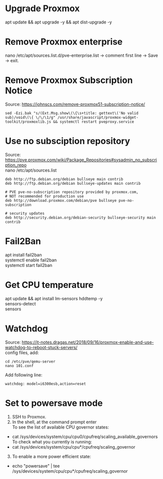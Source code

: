 # Upgrade Proxmox
apt update && apt upgrade -y && apt dist-upgrade -y

# Remove Proxmox enterprise
nano /etc/apt/sources.list.d/pve-enterprise.list
-> comment first line -> Save -> exit.

# Remove Proxmox Subscription Notice
Source: https://johnscs.com/remove-proxmox51-subscription-notice/
```
sed -Ezi.bak "s/(Ext.Msg.show\(\{\s+title: gettext\('No valid sub)/void\(\{ \/\/\1/g" /usr/share/javascript/proxmox-widget-toolkit/proxmoxlib.js && systemctl restart pveproxy.service
```

# Use no subsciption repository
Source: https://pve.proxmox.com/wiki/Package_Repositories#sysadmin_no_subscription_repo \
nano /etc/apt/sources.list
```
deb http://ftp.debian.org/debian bullseye main contrib
deb http://ftp.debian.org/debian bullseye-updates main contrib

# PVE pve-no-subscription repository provided by proxmox.com,
# NOT recommended for production use
deb http://download.proxmox.com/debian/pve bullseye pve-no-subscription

# security updates
deb http://security.debian.org/debian-security bullseye-security main contrib
```

# Fail2Ban
apt install fail2ban<br>
systemctl enable fail2ban<br>
systemctl start fail2ban

# Get CPU temperature
apt update && apt install lm-sensors hddtemp -y<br>
sensors-detect<br>
sensors

# Watchdog
Source: https://it-notes.dragas.net/2018/09/16/proxmox-enable-and-use-watchdog-to-reboot-stuck-servers/ \
config files, add:
```
cd /etc/pve/qemu-server
nano 101.conf
```
Add following line:
```
watchdog: model=i6300esb,action=reset
```

# Set to powersave mode
1. SSH to Proxmox.
2. In the shell, at the command prompt enter<br>
To see the list of available CPU governor states:<br>
* cat /sys/devices/system/cpu/cpu0/cpufreq/scaling_available_governors<br>
To check what you currently is running:<br>
* cat /sys/devices/system/cpu/cpu*/cpufreq/scaling_governor<br>
3. To enable a more power efficient state:<br>
* echo "powersave" | tee /sys/devices/system/cpu/cpu*/cpufreq/scaling_governor
